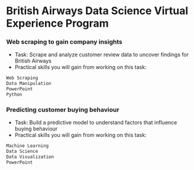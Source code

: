 # British Airways Data Science Virtual Experience Program

### Web scraping to gain company insights

- Task: Scrape and analyze customer review data to uncover findings for British Airways
- Practical skills you will gain from working on this task:
```sh
Web Scraping
Data Manipulation
PowerPoint
Python
```

### Predicting customer buying behaviour

- Task: Build a predictive model to understand factors that influence buying behaviour
- Practical skills you will gain from working on this task:
```sh
Machine Learning
Data Science
Data Visualization
PowerPoint
 ```
